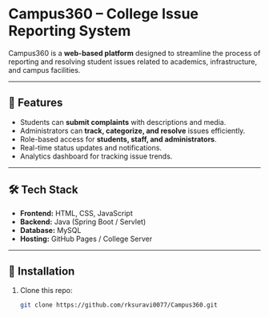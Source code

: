 # Campus360 – College Issue Reporting System

Campus360 is a **web-based platform** designed to streamline the process of reporting and resolving student issues related to academics, infrastructure, and campus facilities.

---

## 🚀 Features
- Students can **submit complaints** with descriptions and media.
- Administrators can **track, categorize, and resolve** issues efficiently.
- Role-based access for **students, staff, and administrators**.
- Real-time status updates and notifications.
- Analytics dashboard for tracking issue trends.

---

## 🛠️ Tech Stack
- **Frontend:** HTML, CSS, JavaScript  
- **Backend:** Java (Spring Boot / Servlet)  
- **Database:** MySQL  
- **Hosting:** GitHub Pages / College Server  

---

## 📌 Installation
1. Clone this repo:
   ```bash
   git clone https://github.com/rksuravi0077/Campus360.git
